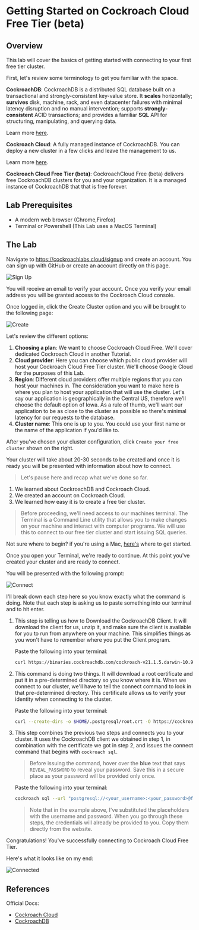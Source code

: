 # Getting Started on Cockroach Cloud Free Tier (beta)

## Overview

This lab will cover the basics of getting started with connecting to your first free tier cluster.

First, let's review some terminology to get you familiar with the space.

**CockroachDB**: CockroachDB is a distributed SQL database built on a transactional and strongly-consistent key-value store. It **scales** horizontally; **survives** disk, machine, rack, and even datacenter failures with minimal latency disruption and no manual intervention; supports **strongly-consistent** ACID transactions; and provides a familiar **SQL** API for structuring, manipulating, and querying data.

Learn more [here](https://www.cockroachlabs.com/product/).

**Cockroach Cloud**: A fully managed instance of CockroachDB. You can deploy a new cluster in a few clicks and leave the management to us.

Learn more [here](https://www.cockroachlabs.com/product/cockroachcloud/).

**Cockroach Cloud Free Tier (beta)**: CockroachCloud Free (beta) delivers free CockroachDB clusters for you and your organization. It is a managed instance of CockroachDB that that is free forever.

## Lab Prerequisites

- A modern web browser (Chrome,Firefox)
- Terminal or Powershell (This Lab uses a MacOS Terminal)

## The Lab

Navigate to <https://cockroachlabs.cloud/signup> and create an account. You can sign up with GitHub or create an account directly on this page.

![Sign Up](media/getting-started/signup.png)

You will receive an email to verify your account. Once you verify your email address you will be granted access to the Cockroach Cloud console.

Once logged in, click the Create Cluster option and you will be brought to the following page:

![Create](media/getting-started/create.png)

Let's review the different options:

1. **Choosing a plan**: We want to choose Cockroach Cloud Free. We'll cover dedicated Cockroach Cloud in another Tutorial.
2. **Cloud provider**: Here you can choose which public cloud provider will host your Cockroach Cloud Free Tier cluster. We'll choose Google Cloud for the purposes of this Lab.
3. **Region**: Different cloud providers offer multiple regions that you can host your machines in. The consideration you want to make here is where you plan to host your application that will use the cluster. Let's say our application is geographically in the Central US, therefore we'll choose the default option of Iowa. As a rule of thumb, we'll want our application to be as close to the cluster as possible so there's minimal latency for our requests to the database.
4. **Cluster name**: This one is up to you. You could use your first name or the name of the application if you'd like to.

After you've chosen your cluster configuration, click `Create your free cluster` shown on the right.

Your cluster will take about 20-30 seconds to be created and once it is ready you will be presented with information about how to connect.

> Let's pause here and recap what we've done so far.

1. We learned about CockroachDB and Cockroach Cloud.
2. We created an account on Cockroach Cloud.
3. We learned how easy it is to create a free tier cluster.

> Before proceeding, we'll need access to our machines terminal. The Terminal is a Command Line utility that allows you to make changes on your machine and interact with computer programs. We will use this to connect to our free tier cluster and start issuing SQL queries.

Not sure where to begin? if you're using a Mac, [here's](https://support.apple.com/guide/terminal/welcome/mac) where to get started.

Once you open your Terminal, we're ready to continue. At this point you've created your cluster and are ready to connect.

You will be presented with the following prompt:

![Connect](media/getting-started/connect.png)

I'll break down each step here so you know exactly what the command is doing. Note that each step is asking us to paste something into our terminal and to hit enter.

1. This step is telling us how to Download the CockroachDB Client. It will download the client for us, unzip it, and make sure the client is available for you to run from anywhere on your machine. This simplifies things as you won't have to remember where you put the Client program.

    Paste the following into your terminal:

    ```bash
    curl https://binaries.cockroachdb.com/cockroach-v21.1.5.darwin-10.9-amd64.tgz | tar -xz; sudo cp -i cockroach-v21.1.5.darwin-10.9-amd64/cockroach /usr/local/bin/
    ```

2. This command is doing two things. It will download a root certificate and put it in a pre-determined directory so you know where it is. When we connect to our cluster, we'll have to tell the connect command to look in that pre-determined directory. This certificate allows us to verify your identity when connecting to the cluster.

    Paste the following into your terminal:

    ```bash
    curl --create-dirs -o $HOME/.postgresql/root.crt -O https://cockroachlabs.cloud/clusters/a9fc65e8-1eb5-4024-9084-28305c9b5880/cert
    ```

3. This step combines the previous two steps and connects you to your cluster. It uses the CockroachDB client we obtained in step 1, in combination with the certificate we got in step 2, and issues the connect command that begins with `cockroach sql`.

    > Before issuing the command, hover over the **blue** text that says `REVEAL_PASSWORD` to reveal your password. Save this in a secure place as your password will be provided only once.

    Paste the following into your terminal:

    ```bash
    cockroach sql --url "postgresql://<your_username>:<your_password>@free-tier.gcp-us-central1.cockroachlabs.cloud:26257/defaultdb?sslmode=verify-full&sslrootcert=$HOME/.postgresql/root.crt&options=--cluster%3Dgrave-baboon-2741"
    ```

    > Note that in the example above, I've substituted the placeholders with the username and password. When you go through these steps, the credentials will already be provided to you. Copy them directly from the website.

Congratulations! You've successfully connecting to Cockroach Cloud Free Tier.

Here's what it looks like on my end:

![Connected](media/getting-started/connected.png)

## References

Official Docs:

- [Cockroach Cloud](https://www.cockroachlabs.com/docs/cockroachcloud/index.html)
- [CockroachDB](https://www.cockroachlabs.com/docs/stable/index.html)
